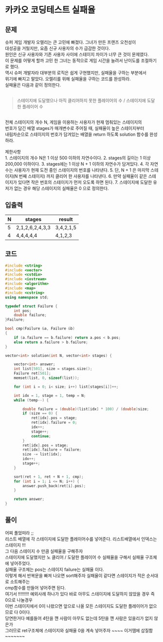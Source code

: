 # 카카오 코딩테스트 실패율

## 문제
슈퍼 게임 개발자 오렐리는 큰 고민에 빠졌다. 그녀가 만든 프랜즈 오천성이</br>
대성공을 거뒀지만, 요즘 신규 사용자의 수가 급감한 것이다. </br>
원인은 신규 사용자와 기존 사용자 사이에 스테이지 차이가 너무 큰 것이 문제였다.</br>
이 문제를 어떻게 할까 고민 한 그녀는 동적으로 게임 시간을 늘려서 난이도를 조절하기로 했다. </br>
역시 슈퍼 개발자라 대부분의 로직은 쉽게 구현했지만, 실패율을 구하는 부분에서</br>
위기에 빠지고 말았다. 오렐리를 위해 실패율을 구하는 코드를 완성하라.</br>
실패율은 다음과 같이 정의한다.</br>
</br>
> 스테이지에 도달했으나 아직 클리어하지 못한 플레이어의 수 / 스테이지에 도달한 플레이어 수
</br>
전체 스테이지의 개수 N, 게임을 이용하는 사용자가 현재 멈춰있는 스테이지의 </br>
번호가 담긴 배열 stages가 매개변수로 주어질 때, 실패율이 높은 스테이지부터 </br>
내림차순으로 스테이지의 번호가 담겨있는 배열을 return 하도록 solution 함수를 완성하라.</br>
</br>
제한사항</br>
1. 스테이지의 개수 N은 1 이상 500 이하의 자연수이다.
2. stages의 길이는 1 이상 200,000 이하이다.
3. stages에는 1 이상 N + 1 이하의 자연수가 담겨있다.
4. 각 자연수는 사용자가 현재 도전 중인 스테이지의 번호를 나타낸다.
5. 단, N + 1 은 마지막 스테이지(N 번째 스테이지) 까지 클리어 한 사용자를 나타낸다.
6. 만약 실패율이 같은 스테이지가 있다면 작은 번호의 스테이지가 먼저 오도록 하면 된다.
7. 스테이지에 도달한 유저가 없는 경우 해당 스테이지의 실패율은 0 으로 정의한다.

## 입출력

| N | stages | result |
|---|---|---|
| 5 | 2,1,2,6,2,4,3,3 | 3,4,2,1,5 |
| 4 | 4,4,4,4,4 | 4,1,2,3 |

## 코드
```c++
#include <string>
#include <vector>
#include <cstdio>
#include <iostream>
#include <algorithm>
#include <map>
#include <cstring>
using namespace std;

typedef struct Failure {
	int pos;
	double failure;
}Failure;

bool cmp(Failure &a, Failure &b)
{
	if (a.failure == b.failure) return a.pos < b.pos;
	else return a.failure > b.failure;
}

vector<int> solution(int N, vector<int> stages) {

	vector<int> answer;
	int list[501], size = stages.size();
	Failure ret[501];
	memset(list, 0, sizeof(list));

	for (int i = 0; i< size; i++) list[stages[i]]++;

	int idx = 1, stage = 1, temp = N;
	while (temp--) {

		double failure = (double)(list[idx] * 100) / (double)size;
		if (size == 0) {
			ret[idx].pos = stage;
			ret[idx].failure = 0;
			idx++;
			stage++;
			continue;
		}
		ret[idx].pos = stage;
		ret[idx].failure = failure;
		size -= list[idx];
		idx++;
		stage++;
	}

	sort(ret + 1, ret + N + 1, cmp);
	for (int i = 1; i <= N; i++) {
		answer.push_back(ret[i].pos);
	}

	return answer;
}
```

## 풀이
어찌 풀었떠라 ;; </br>
리스트 배열에 각 스테이지에 도달한 플레이어수를 넣어준다. 리스트배열에서 인덱스는 스테이지 !!!</br>
그 다음 스테이지 수 만큼 실패율을 구해주자 </br>
스테이지에 도달했지만 노 클리어 / 도달한 플레이어 수 실패율을 구해서 실패율 구조체에 넣어주었다.</br>
실패율 구조체는 pos는 스테이지 failure는 실패율 이다. </br>
이렇게 해서 반복문을 빠져 나오면 sort해주자 실패율이 같다면 스테이지가 적은 순서대로 소트해주는</br>
cmp함수를 만들어 넣어주면 된다. </br>
여기서 !!!!!!!!! 예외사례 하나가 있다 바로 아무도 스테이지에 도달하지 않았을 경우 즉 0으로 나눌경우</br>
이번 스테이지에서 0이 나왔으면 앞으로 나올 모든 스테이지도 도달한 플레이어가 없으므로 다 0이다.</br>
당연한거다 예를들어 4탄을 깬 사람이 아무도 없는데 5탄을 깬 사람은 있을리가 없지 않은가 </br>
그러므로 ret구조체에 스테이지와 실패율 0을 계속 넣어주자 ~~~~ 이거땜에 삽질함 ~~~~~~~ 

